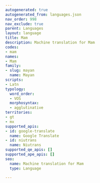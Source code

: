 ```yaml
---
autogenerated: true
autogenerated_from: languages.json
nav_order: 998
nav_exclude: true
parent: Languages
layout: language
title: Mam
description: Machine translation for Mam
codes:
- mam
names:
- Mam
family:
- slug: mayan
  name: Mayan
scripts:
- Latn
typology:
  word_order:
  - VOS
  morphosyntax:
  - agglutinative
territories:
- gt
- mx
supported_apis:
- id: google-translate
  name: Google Translate
- id: niutrans
  name: Niutrans
supported_qe_apis: []
supported_ape_apis: []
seo:
  name: Machine translation for Mam
  type: Language

---
```


